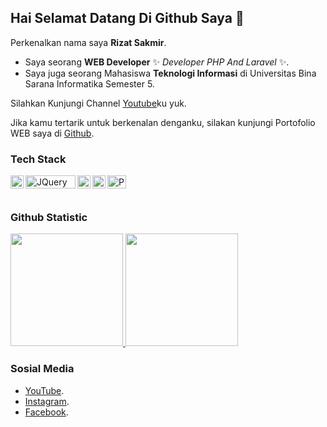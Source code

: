 ## Hai Selamat Datang Di Github Saya 👋


Perkenalkan nama saya **Rizat Sakmir**.

- Saya seorang **WEB Developer** ✨ _Developer PHP And Laravel_ ✨.
- Saya juga seorang Mahasiswa **Teknologi Informasi** di Universitas Bina Sarana Informatika Semester 5.

Silahkan Kunjungi Channel [Youtube](https://www.youtube.com/channel/UCgVOfzzDlutepqNEcp1kbJA)ku yuk.

Jika kamu tertarik untuk berkenalan denganku, silakan kunjungi Portofolio WEB saya di [Github](https://www.rizatsk.github.io).

### Tech Stack
  <a href="#"><img align="left" alt="JavaScript" title="JavaScript" width="21px" src="https://upload.wikimedia.org/wikipedia/commons/9/99/Unofficial_JavaScript_logo_2.svg" /></a>
  <a href="https://code.jquery.com/"><img align="left" alt="JQuery" title="JQuery" width="80px" height="21px" src="https://logos-download.com/wp-content/uploads/2016/09/jQuery_logo-700x171.png" /></a>
  <a href="https://laravel.com/"><img align="left" alt="Laravel" title="Laravel (PHP Framework)" width="21px" height="21px" src="https://logos-download.com/wp-content/uploads/2016/09/Laravel_logo-700x508.png" /></a>
  <a href="https://getbootstrap.com/"><img align="left" alt="Bootstrap" title="Bootstrap (CSS Framework)" width="21px" src="https://p.kindpng.com/picc/s/485-4850258_bootstrap-logo-png-image-free-download-searchpng-logos.png" /></a>
  <a href="https://www.php.net/"><img align="left" alt="PHP" title="PHP" width="30px" height="21px" src="https://p.kindpng.com/picc/s/274-2747963_php-development-services-php-developer-icon-png-transparent.png"/></a>
  <br>
  <br>

### Github Statistic
<p align="left">
<a href="https://github.com/dimasmds">
  <img height="180em" src="https://github-readme-stats-eight-theta.vercel.app/api?username=rizatsk&show_icons=true&theme=algolia&include_all_commits=true&count_private=true"/>
  <img height="180em" src="https://github-readme-stats-eight-theta.vercel.app/api/top-langs/?username=rizatsk&layout=compact&langs_count=8&theme=algolia"/>
</a>
</p>

### Sosial Media
- [YouTube](https://www.youtube.com/channel/UCgVOfzzDlutepqNEcp1kbJA).
- [Instagram](https://www.instagram.com/rz.sk/).
- [Facebook](https://www.facebook.com/rizatsk).


<!--
**rizatsk/rizatsk** is a ✨ _special_ ✨ repository because its `README.md` (this file) appears on your GitHub profile.

Here are some ideas to get you started:

- 🔭 I’m currently working on ...
- 🌱 I’m currently learning ...
- 👯 I’m looking to collaborate on ...
- 🤔 I’m looking for help with ...
- 💬 Ask me about ...
- 📫 How to reach me: ...
- 😄 Pronouns: ...
- ⚡ Fun fact: ...
-->

